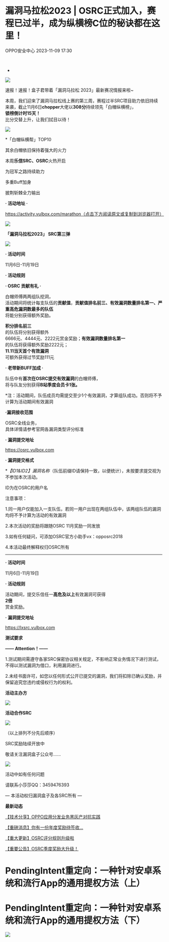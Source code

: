 #  漏洞马拉松2023 | OSRC正式加入，赛程已过半，成为纵横榜C位的秘诀都在这里！   
 OPPO安全中心   2023-11-09 17:30  
  
   
-    
  
  
  
![](https://mmbiz.qpic.cn/sz_mmbiz_png/Lsmqs4DI7XUTCYoogFfxpPnib1NXEPR2ibEkqWONbZecmic7ibhfFbG5rrpicibFiaxib6U04PXgb3GyhgptOMSmf68ZQw/640?wx_fmt=png&wxfrom=5&wx_lazy=1&wx_co=1 "")  
  
速报！速报！盒子君带着「漏洞马拉松 2023」最新赛况情报来啦~  
  
  
本周，我们迎来了漏洞马拉松线上赛的第三周，赛程过半SRC项目助力依旧持续来袭，截止11月6日**chopper**大佬以**308分**持续领先「白帽纵横榜」，  
**锁榜倒计时15天！**  
比分交替上升，让我们拭目以待！  
  
  
![](https://mmbiz.qpic.cn/sz_mmbiz_png/Lsmqs4DI7XUTCYoogFfxpPnib1NXEPR2ibHKdPz7JCLXHibJsQIgTvjEj5acrbdvWJKEoKSw5WxpTr1pQQURfGa1Q/640?wx_fmt=png&wxfrom=5&wx_lazy=1&wx_co=1 "")  
  
*「白帽纵横帮」TOP10  
  
  
其余白帽依旧保持着强大的火力  
  
本周**乐信SRC、OSRC**火热开启  
  
为冠军之路持续助力  
  
多重Buff加身  
  
披荆斩棘全力输出  
  
  
**· 活动地址 ·**  
  
https://activity.vulbox.com/marathon（点击下方阅读原文或复制到浏览器打开）  
  
  
![](https://mmbiz.qpic.cn/sz_mmbiz_png/Lsmqs4DI7XVSNEQMn7Ucp5MDGKOvib7VO7zQRBicsicPY8sT1UnBtK44fauGJNlj7gpbvE0mAmg60ZNQ35n7Vap2g/640?wx_fmt=png&wxfrom=5&wx_lazy=1&wx_co=1 "")  
  
  
**「漏洞马拉松2023」 SRC第三弹**  
  
  
  
![](https://mmbiz.qpic.cn/sz_mmbiz_png/Lsmqs4DI7XUTCYoogFfxpPnib1NXEPR2ibzYrib11Utu0icYaoty5JibroJkgAqBb7wIicbmqoUl8tjUBm30ONNwmM5Q/640?wx_fmt=png&wxfrom=13 "")  
  
**· 活动时间**  
  
11月6日-11月19日  
  
  
**· 活动规则**  
  
**· OSRC 贡献有礼 ·**  
  
白帽师傅两两组队挖洞，  
活动期间将统计每支队伍的**贡献值**，**贡献值排名前三、有效漏洞数量排名第一、严重高危漏洞数最多的队伍**  
将能分别获得额外奖励。  
  
  
**积分排名前三**  
的队伍将分别获得额外  
6666元、4444元、2222元赏金奖励；**有效漏洞数量排名第一**  
的队伍将获得额外奖励2222元；  
**11.11当天首个有效漏洞**  
可额外获得过节奖励111元  
  
  
**· 老带新BUFF加成 ·**  
  
队伍中有**首次在OSRC提交有效漏洞**的白帽师傅，  
将与队友分别获得**B站季度会员卡1张。**  
  
  
*注：活动期间，队伍成员均需提交至少1个有效漏洞，才算组队成功。否则将不予计算为活动期间有效漏洞  
  
  
**·漏洞接收范围**  
  
OSRC全线业务，  
具体详情请参考官网各漏洞类型评分标准  
  
  
**· 漏洞提交地址**  
  
https://osrc.vulbox.com  
  
  
**· 漏洞提交格式**  
  
**【ID1&ID2】*漏洞名称**（队伍前缀ID请保持一致，以便统计），未按要求提交视为不参加本次活动。  
  
ID为在OSRC的用户名  
  
  
注意事项：  
  
1.同一用户仅能加入一支队伍，若同一用户出现在两组队伍中，该两组队伍的漏洞均将不予计算为活动的有效漏洞  
  
2.本次活动的奖励将跟随OSRC 11月奖励一同发放  
  
3.如有任何疑问，可添加OSRC官方小助手vx：opposrc2018  
  
4.本活动最终解释权归OSRC所有  
  
  
  
  
****  
**· 活动时间**  
  
11月6日-11月19日  
  
  
**· 活动规则**  
  
活动期间，提交乐信任一**高危及以上**有效漏洞可获得  
**2倍**  
赏金奖励。  
  
  
**· 漏洞提交地址**  
  
https://lxsrc.vulbox.com  
  
  
  
  
  
**测试要求**  
  
**—— Attention！——**  
  
1.测试期间需遵守各家SRC保密协议相关规定，不影响正常业务情况下进行测试，不得以测试漏洞为借口，利用漏洞进行。  
  
2.未经书面许可，如您以任何形式公开已提交的漏洞，我们将扣除已确认奖励，并保留追究您违约或侵权行为的权利。  
  
  
  
**活动主办方**  
  
  
  
![](https://mmbiz.qpic.cn/sz_mmbiz_png/Lsmqs4DI7XVSNEQMn7Ucp5MDGKOvib7VO2jaiatFiaAeicyCedAgJDQ6PZcGUJxqwxQn7BAWtgY4zic0WeYl4E05wrw/640?wx_fmt=png&wxfrom=5&wx_lazy=1&wx_co=1 "")  
  
  
**活动合作SRC**  
  
  
  
![](https://mmbiz.qpic.cn/sz_mmbiz_png/Lsmqs4DI7XUTCYoogFfxpPnib1NXEPR2ibETYicVH5KXHKMgLDrGeCtX6WeyR4Zms7u1oibXwCGO2KLN8Egp5llgbw/640?wx_fmt=png&wxfrom=5&wx_lazy=1&wx_co=1 "")  
  
（以上排列不分先后顺序）  
  
SRC奖励陆续开放中  
  
敬请关注漏洞盒子公众号......  
  
  
![](https://mmbiz.qpic.cn/sz_mmbiz_gif/Lsmqs4DI7XVSNEQMn7Ucp5MDGKOvib7VOYupy2DVjehYrzK0vt3hP8Nwe8kFe7IwcdOseMLJXNRmvH35ejL7hFg/640?wx_fmt=gif&wxfrom=5&wx_lazy=1&wx_co=1 "")  
  
活动中如有任何问题  
  
请联系小莎莎QQ：3459476393  
  
— 本活动权归漏洞盒子及各SRC所有 —  
  
**最新动态**  
  
[【技术分享】OPPO应用分发业务黑灰产对抗实践](http://mp.weixin.qq.com/s?__biz=MzUyNzc4Mzk3MQ==&mid=2247491699&idx=1&sn=f7e50de8ed7905e7867ee052b2c18c51&chksm=fa78e13fcd0f6829da4a490198aa4e1a25d05493ce2bc0abb7ca398d5bdd762f38a72aed3889&scene=21#wechat_redirect)  
  
[【重磅消息】你有一份年度奖励待签收…](http://mp.weixin.qq.com/s?__biz=MzUyNzc4Mzk3MQ==&mid=2247490572&idx=1&sn=f939e91328aa68887bfba6e0fc565661&chksm=fa7b1d40cd0c94563752412ecd3a4393b51989430275c8bc778792ca8b317d00896827e00717&scene=21#wechat_redirect)  
  
  
[【重大更新】OSRC评分规则升级啦](http://mp.weixin.qq.com/s?__biz=MzUyNzc4Mzk3MQ==&mid=2247490083&idx=1&sn=187301f6b4546bb02789e4aafa522f80&chksm=fa7b1b6fcd0c92794f4e0b18a529535484200a2917ae3db56d08ad6cfd2266ad0034e94268b7&scene=21#wechat_redirect)  
  
  
[【重要公告】OSRC季度奖励大升级！](http://mp.weixin.qq.com/s?__biz=MzUyNzc4Mzk3MQ==&mid=2247489653&idx=1&sn=838f24f5527fcf499058d340ca164b8c&chksm=fa7b1939cd0c902f9dc9a4d9630598574c1cb62317afd66f3a596bb03af6090213ee495021a3&scene=21#wechat_redirect)  
  
# PendingIntent重定向：一种针对安卓系统和流行App的通用提权方法（上）  
# PendingIntent重定向：一种针对安卓系统和流行App的通用提权方法（下）  
  
  
  
![](https://mmbiz.qpic.cn/mmbiz_jpg/kVCSSCFiaG8K50St7Jazic4tm9Kq3qAUUWeQWnAACHnZISn42bL1uOrjJBAcPpJTgSed2jMDZ4xh7jQkzQTKk9aw/640?wx_fmt=jpeg&wxfrom=5&wx_lazy=1&wx_co=1 "")  
  
  
